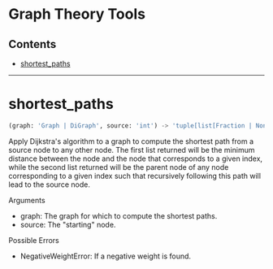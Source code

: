 # Graph Theory Tools
## Contents

- [shortest\_paths](./#shortest\_paths)

---

# shortest\_paths

```python
(graph: 'Graph | DiGraph', source: 'int') -> 'tuple[list[Fraction | None], list[int | None]]'
```

Apply Dijkstra's algorithm to a graph to compute the shortest path
    from a source node to any other node. The first list returned
    will be the minimum distance between the node and the node
    that corresponds to a given index, while the second list
    returned will be the parent node of any node corresponding to a
    given index such that recursively following this path will
    lead to the source node.

Arguments
- graph: The graph for which to compute the shortest paths.
- source: The "starting" node.

Possible Errors
- NegativeWeightError: If a negative weight is found.
